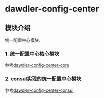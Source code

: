 # dawdler-config-center

## 模块介绍

统一配置中心模块.

### 1. 统一配置中心核心模块

参考[dawdler-config-center-core](./dawdler-config-center-core/README.md)

### 2. consul实现的统一配置中心模块

参考[dawdler-config-center-consul](./dawdler-config-center-consul/README.md)
